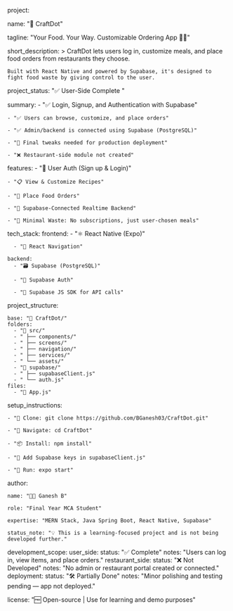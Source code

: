 project:

  name: "🍱 CraftDot"
  
  tagline: "Your Food. Your Way. Customizable Ordering App 🍔✨"
  
  short_description: >
    CraftDot lets users log in, customize meals, and place food orders from restaurants they choose.
    
    Built with React Native and powered by Supabase, it's designed to fight food waste by giving control to the user.

  project_status: "✅ User-Side Complete "
  
  summary:
    - "✅ Login, Signup, and Authentication with Supabase"
    
    - "✅ Users can browse, customize, and place orders"
    
    - "✅ Admin/backend is connected using Supabase (PostgreSQL)"
    
    - "🚧 Final tweaks needed for production deployment"
    
    - "❌ Restaurant-side module not created"

  features:
    - "🔐 User Auth (Sign up & Login)"
    
    - "📋 View & Customize Recipes"
    
    - "🛒 Place Food Orders"
    
    - "🔗 Supabase-Connected Realtime Backend"
    
    - "🌱 Minimal Waste: No subscriptions, just user-chosen meals"

  tech_stack:
    frontend:
      - "⚛️ React Native (Expo)"
      
      - "📲 React Navigation"
      
    backend:
      - "🗃️ Supabase (PostgreSQL)"
      
      - "🔐 Supabase Auth"
      
      - "📡 Supabase JS SDK for API calls"

  project_structure:
  
    base: "📁 CraftDot/"
    folders:
      - "📁 src/"
      - " ├── components/"
      - " ├── screens/"
      - " ├── navigation/"
      - " ├── services/"
      - " └── assets/"
      - "📁 supabase/"
      - " ├── supabaseClient.js"
      - " └── auth.js"
    files:
      - "📄 App.js"

  setup_instructions:
  
    - "🔻 Clone: git clone https://github.com/BGanesh03/CraftDot.git"
    
    - "📂 Navigate: cd CraftDot"
    
    - "📦 Install: npm install"
    
    - "🔑 Add Supabase keys in supabaseClient.js"
    
    - "🚀 Run: expo start"

  author:
  
    name: "👨‍💻 Ganesh B"
    
    role: "Final Year MCA Student"
    
    expertise: "MERN Stack, Java Spring Boot, React Native, Supabase"
    
    status_note: "💡 This is a learning-focused project and is not being developed further."

  development_scope:
    user_side:
      status: "✅ Complete"
      notes: "Users can log in, view items, and place orders."
    restaurant_side:
      status: "❌ Not Developed"
      notes: "No admin or restaurant portal created or connected."
    deployment:
      status: "🛠️ Partially Done"
      notes: "Minor polishing and testing pending — app not deployed."

  license: "🆓 Open-source | Use for learning and demo purposes"
